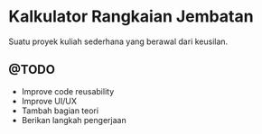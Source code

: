# Kalkulator Rangkaian Jembatan

Suatu proyek kuliah sederhana yang berawal dari keusilan.

## @TODO
- Improve code reusability
- Improve UI/UX
- Tambah bagian teori
- Berikan langkah pengerjaan